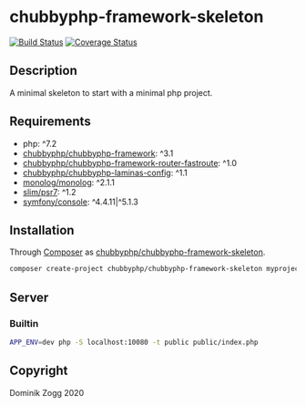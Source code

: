 # chubbyphp-framework-skeleton

[![Build Status](https://api.travis-ci.org/chubbyphp/chubbyphp-framework-skeleton.png?branch=master)](https://travis-ci.org/chubbyphp/chubbyphp-framework-skeleton)
[![Coverage Status](https://coveralls.io/repos/github/chubbyphp/chubbyphp-framework-skeleton/badge.svg?branch=master)](https://coveralls.io/github/chubbyphp/chubbyphp-framework-skeleton?branch=master)

## Description

A minimal skeleton to start with a minimal php project.

## Requirements

 * php: ^7.2
 * [chubbyphp/chubbyphp-framework][20]: ^3.1
 * [chubbyphp/chubbyphp-framework-router-fastroute][21]: ^1.0
 * [chubbyphp/chubbyphp-laminas-config][22]: ^1.1
 * [monolog/monolog][23]: ^2.1.1
 * [slim/psr7][24]: ^1.2
 * [symfony/console][25]: ^4.4.11|^5.1.3

## Installation

Through [Composer](http://getcomposer.org) as [chubbyphp/chubbyphp-framework-skeleton][10].

```bash
composer create-project chubbyphp/chubbyphp-framework-skeleton myproject "dev-master"
```

## Server

### Builtin

```bash
APP_ENV=dev php -S localhost:10080 -t public public/index.php
```

## Copyright

Dominik Zogg 2020

[10]: https://travis-ci.org/chubbyphp/chubbyphp-framework-skeleton

[20]: https://packagist.org/packages/chubbyphp/chubbyphp-framework
[21]: https://packagist.org/packages/chubbyphp/chubbyphp-framework-router-fastroute
[22]: https://packagist.org/packages/chubbyphp/chubbyphp-laminas-config
[23]: https://packagist.org/packages/monolog/monolog
[24]: https://packagist.org/packages/slim/psr7
[25]: https://packagist.org/packages/symfony/console
